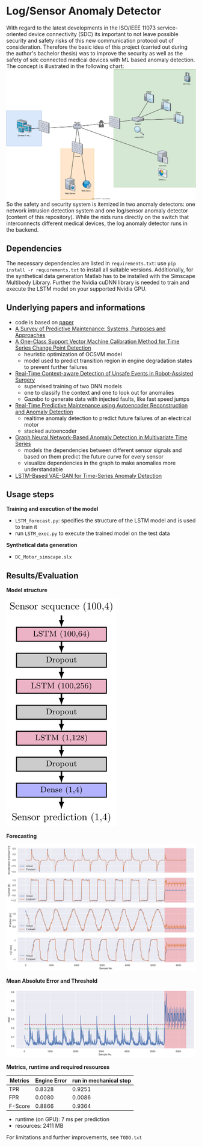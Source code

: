 # Log/Sensor Anomaly Detector

With regard to the latest developments in the ISO/IEEE 11073 service-oriented device connectivity (SDC) its important to not leave possible security and safety risks of this new communication protocol out of consideration. Therefore the basic idea of this project (carried out during the author's bachelor thesis) was to improve the security as well as the safety of sdc connected medical devices with ML based anomaly detection. 
The concept is illustrated in the following chart: 
![Concept](img/concept.svg)
So the safety and security system is itemized in two anomaly detectors: one network intrusion detection system and one log/sensor anomaly detector (content of this repository). 
While the nids runs directly on the switch that interconnects different medical devices, the log anomaly detector runs in the backend. 
## Dependencies
The necessary dependencies are listed in `requirements.txt`: use `pip install -r requirements.txt` to install all suitable versions. Additionally, for the synthetical data generation Matlab has to be installed with the Simscape Multibody Library. Further the Nvidia cuDNN library is needed to train and execute the LSTM model on your supported Nvidia GPU. 
## Underlying papers and informations

+ code is based on [paper](https://arxiv.org/abs/1612.06676)
+ [A Survey of Predictive Maintenance: Systems, Purposes and Approaches](https://arxiv.org/abs/1912.07383)
+ [A One-Class Support Vector Machine Calibration Method for Time Series Change Point Detection](https://arxiv.org/abs/1902.06361)
    + heuristic optimization of OCSVM model
    + model used to predict transition region in engine degradation states to prevent further failures
+ [Real-Time Context-aware Detection of Unsafe Events in Robot-Assisted Surgery](https://arxiv.org/abs/2005.03611)
    + supervised training of two DNN models
    + one to classify the context and one to look out for anomalies 
    + Gazebo to generate data with injected faults, like fast speed jumps 
+ [Real-Time Predictive Maintenance using Autoencoder Reconstruction and Anomaly Detection](https://arxiv.org/abs/2110.01447)
    + realtime anomaly detection to predict future failures of an electrical motor
    + stacked autoencoder
+ [Graph Neural Network-Based Anomaly Detection in Multivariate Time Series](https://arxiv.org/abs/2106.06947)
    + models the dependencies between different sensor signals and based on them predict the future curve for every sensor
    + visualize dependencies in the graph to make anomalies more understandable
+ [LSTM-Based VAE-GAN for Time-Series Anomaly Detection](https://www.mdpi.com/1424-8220/20/13/3738)

## Usage steps 

**Training and execution of the model**

+ `LSTM_forecast.py`: specifies the structure of the LSTM model and is used to train it 
+ run `LSTM_exec.py` to execute the trained model on the test data 

**Synthetical data generation**

+ `DC_Motor_simscape.slx`

## Results/Evaluation

**Model structure**

![ForecastSruct](img/ForecastStruct.svg)

**Forecasting**

![forecastTestDC](img/forecastTestDC.svg)

**Mean Absolute Error and Threshold**

![detectionTestDC](img/detectionTestDC.svg)

**Metrics, runtime and required resources**

| Metrics  | Engine Error | run in mechanical stop |
| -------- | ------------------------ | --------------- |
| TPR      | 0.8328 | 0.9251 |
| FPR      | 0.0080 | 0.0086 |
| F-Score  | 0.8866 | 0.9364 |

+ runtime (on GPU): 7 ms per prediction
+ resources: 2411 MB

For limitations and further improvements, see `TODO.txt`